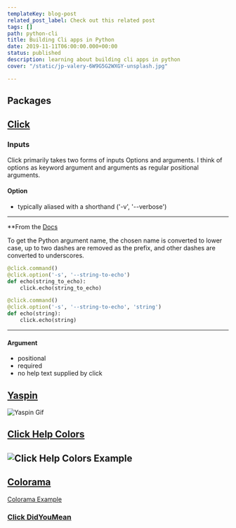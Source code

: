 ```yaml
---
templateKey: blog-post
related_post_label: Check out this related post
tags: []
path: python-cli
title: Building Cli apps in Python
date: 2019-11-11T06:00:00.000+00:00
status: published
description: learning about building cli apps in python
cover: "/static/jp-valery-6W9G5G2WXGY-unsplash.jpg"

---
```

## Packages

## [Click](https://click.palletsprojects.com/en/7.x/ "Click")

### Inputs

Click primarily takes two forms of inputs Options and arguments.  I think of options as keyword argument and arguments as regular positional arguments.

#### Option

* typically aliased with a shorthand ('-v', '--verbose')

---

**From the [Docs](https://click.palletsprojects.com/en/7.x/options/)

To get the Python argument name, the chosen name is converted to lower case, up to two dashes are removed as the prefix, and other dashes are converted to underscores.

``` python
@click.command()
@click.option('-s', '--string-to-echo')
def echo(string_to_echo):
    click.echo(string_to_echo)
```

``` python
@click.command()
@click.option('-s', '--string-to-echo', 'string')
def echo(string):
    click.echo(string)
```

---

#### Argument

* positional
* required
* no help text supplied by click

## [Yaspin](https://pypi.org/project/yaspin/ "Yaspin")

![Yaspin Gif](https://warehouse-camo.cmh1.psfhosted.org/1bf73e6062750b03a63648f4cab5147b82e4be97/68747470733a2f2f7261772e67697468756275736572636f6e74656e742e636f6d2f706176646d79742f79617370696e2f6d61737465722f676966732f64656d6f2e676966)

## [Click Help Colors](https://github.com/click-contrib/click-help-colors)

## ![Click Help Colors Example](https://raw.githubusercontent.com/r-m-n/click-help-colors/master/examples/1.png)

## [Colorama](https://github.com/tartley/colorama "colorama")

[Colorama Example](https://github.com/tartley/colorama/raw/master/screenshots/ubuntu-demo.png)

### [Click DidYouMean](https://github.com/click-contrib/click-didyoumean)